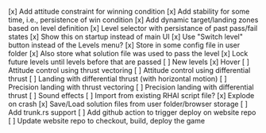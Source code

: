 [x] Add attitude constraint for winning condition
    [x] Add stability for some time, i.e., persistence of win condition
[x] Add dynamic target/landing zones based on level definition
[x] Level selector with persistance of past pass/fail states
    [x] Show this on startup instead of main UI
    [x] Use "Switch level" button instead of the Levels menu?
    [x] Store in some config file in user folder
    [x] Also store what solution file was used to pass the level
    [x] Lock future levels until levels before that are passed
[ ] New levels
    [x] Hover
    [ ] Attitude control using thrust vectoring
    [ ] Attitude control using differential thrust
    [ ] Landing with differential thrust (with horizontal motion)
    [ ] Precision landing with thrust vectoring
    [ ] Precision landing with differential thrust
[ ] Sound effects
[ ] Import from existing RHAI script file?
[x] Explode on crash
[x] Save/Load solution files from user folder/browser storage
[ ] Add trunk.rs support
[ ] Add github action to trigger deploy on website repo
[ ] Update website repo to checkout, build, deploy the game
